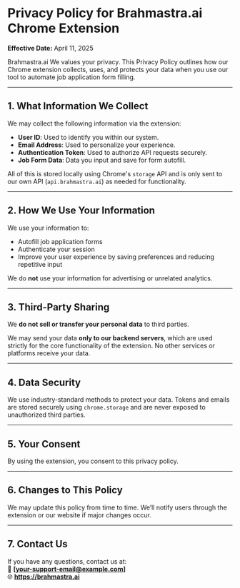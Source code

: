 # Privacy Policy for Brahmastra.ai Chrome Extension

**Effective Date:** April 11, 2025

Brahmastra.ai We values your privacy. This Privacy Policy outlines how our Chrome extension collects, uses, and protects your data when you use our tool to automate job application form filling.

---

## 1. What Information We Collect

We may collect the following information via the extension:

- **User ID**: Used to identify you within our system.
- **Email Address**: Used to personalize your experience.
- **Authentication Token**: Used to authorize API requests securely.
- **Job Form Data**: Data you input and save for form autofill.

All of this is stored locally using Chrome's `storage` API and is only sent to our own API (`api.brahmastra.ai`) as needed for functionality.

---

## 2. How We Use Your Information

We use your information to:

- Autofill job application forms
- Authenticate your session
- Improve your user experience by saving preferences and reducing repetitive input

We do **not** use your information for advertising or unrelated analytics.

---

## 3. Third-Party Sharing

We **do not sell or transfer your personal data** to third parties.

We may send your data **only to our backend servers**, which are used strictly for the core functionality of the extension. No other services or platforms receive your data.

---

## 4. Data Security

We use industry-standard methods to protect your data. Tokens and emails are stored securely using `chrome.storage` and are never exposed to unauthorized third parties.

---

## 5. Your Consent

By using the extension, you consent to this privacy policy.

---

## 6. Changes to This Policy

We may update this policy from time to time. We’ll notify users through the extension or our website if major changes occur.

---

## 7. Contact Us

If you have any questions, contact us at:  
📧 **[your-support-email@example.com]**  
🌐 **https://brahmastra.ai**  


